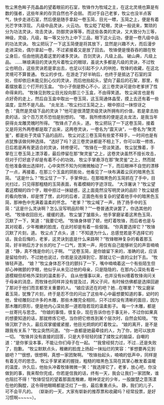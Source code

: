 牧尘黑色眸子亮晶晶的望着眼前的石室，牧锋作为牧域之主，在这北灵境也算是有数的强者，这些年来的存货自然也不会弱。
而对于自己老爹，牧尘也没半点客气，快步走进石室，然后便是随手拿起一卷玉简，目光一瞟，玉简之上，便是有着光芒字体浮现。
凡级中品灵诀，火云功。
牧尘眨了眨眼，灵诀一般说来，繁琐的分为功法灵诀，攻击灵诀，防御灵诀等等，而这些各类的灵诀，又大致分为三等，神级，灵级，凡级，每一等又分为上中下三品，眼下这火云功，便是一卷凡级中品的功法灵诀。
牧尘把玩了一下这玉简便是将其放下，显然是兴趣不大，而后漫步走进深处，偶尔拿起一卷，不过紧接着又是放了回去。
牧锋便是慢吞吞的跟在牧尘身后，任由他挑选着这里的诸多灵诀。
百剑灵诀，凡级上品。
破山典，凡级上品。
......琳琅满目的灵诀充斥着牧尘的眼球，虽说大多都是凡级的灵诀，不过牧尘也明白，这些灵诀若是拿出去，也足以引起不少人的哄抢，牧锋的收藏，在这北灵境可不算普通。
牧尘的步伐，在游走了好半晌后，也终于是抵达了石室的深处，但却依旧未能见到心仪的灵诀，而后他抬起头，望向了最后的石架，那里，有着摆放着三个打开的玉盒。
“你小子倒是野心不小，这三卷灵诀可是你老爹拼了性命得来的。
”牧锋见到牧尘目光投向那三个玉盒，不由得笑道。
牧尘闻言也是有点好奇的走上，然后自玉盒中取出一卷玉简，这玉简通体晶莹，摸上去还有着一些温度，显然不是凡品。
“炎龙法...”牧尘扫过玉简之上，眼中掠过一抹惊讶之色：“竟然是灵级下品的灵诀？”他可是很清楚灵级灵诀所拥有的价值，若是拿去拍卖的话，没个百万灵币恐怕是别想的。
“嗯，我所修炼的便是这炎龙法，是我当年获得炎龙雕灵魄时所得。
”牧锋点了点头，道。
牧尘把玩了一下这卷玉简，接着又是将另外两卷都是取了出来，这两卷灵诀，一卷名为“震天诀”，一卷名为“聚灵鉴”，都是处于灵级下品的品阶。
牧尘对这三卷玉简有些爱不释手，一时间也是有点犹豫该做何种选择。
“选好了吗？这三卷灵诀都是不相上下，你可以取一修炼，日后若是再有更适合的灵诀，转修便可。
”牧锋在一旁淡笑道。
牧尘犹豫着，手掌在三卷玉简上漂浮着，最后停留在那“聚灵鉴”之上，这卷灵诀虽然不擅长攻击，但对于打好底子却是有着不小的功效。
牧尘手掌悬浮在那“聚灵鉴”之上，然而就在他准备做出选择时，心中突然不知为何微微触动了一下，而后眼神不自觉的漂移了一点，再接着，在那三个玉盒的阴影处，他看见了一块布满着尘灰的暗黑色玉简。
“这是什么？”牧尘怔了一下，手掌伸出，在那暗黑色的玉简抓在了手中，目光扫过，只见得那粗糙的玉简表面，有着模糊的字迹浮现。
“大浮屠诀？”牧尘望着这模糊的四个字，眼中掠过一抹疑惑，这上面竟然没写明灵诀的品阶？牧尘疑惑的看向牧锋，却是愣了愣，此时的后者，正面色有些复杂的望着他手中的暗黑色玉简，那神色中充满着温柔的怀念。
“老爹？”牧尘喊了一声，扬了扬手中的玉简：“这是什么灵诀啊？怎么没写明品阶啊？”“一卷普通灵诀罢了，你选其他的吧。
”牧锋收回目光，缓缓的道。
牧尘皱了皱眉头，他手掌磨挲着这黑色玉简，沉默了一下，笑道：“我要它吧。
”牧锋身体顿了顿，他盯着牧锋，而后者也是与其对视着，少年稚嫩的脸庞，在此时却是有着一些倔强。
“你真要选择它？”牧锋沉默了片刻，道。
牧尘点了点头，道：“不知道为什么，总感觉若是不选择它的话，我会后悔的，老爹，这灵诀到底是什么来路啊？”牧锋眼神复杂的看着那玉简，好半晌后方才长长的吐了一口气，苦笑一声，用仅有自己能够听见的声音喃喃道：“静，真不愧是你的儿子啊。
”“这卷玉简，是你娘留下来的，准确的说，应该是留给你的，不过她也说过，你若是没选择到它，那就让它一直的尘封下去。
”牧锋轻声道。
“娘？”牧尘身体忍不住的颤抖了一下，嘴中喃喃着这一个有些陌生但却心神微颤的字眼，他似乎从未见过他的母亲，只是隐隐的，在那内心深处有着一道模糊但却格外深刻的温柔影子。
自从他懂事以来，也并没有纠缠着牧锋询问关于母亲的消息，而牧锋也同样并没有提及过，两父子间，有时候仿佛都是选择回避了那对于他们而言都至关重要的人。
“娘应该还在的吧？她...在哪里？”牧尘磨挲着玉简，犹豫了片刻，终于是忍不住的问出了这些年心中最想要知道的事，幼时的他，曾经雕刻过许多的木雕，那些木雕完全相同，只不过却没有清晰的面目，因为那木雕的原形，便是他内心深处那一道若隐若现的温柔影子。
每一个木雕，都是一丝寄托与思念。
“你娘的事情，很复杂，现在告诉你也于事无补，不过你如果真的想要知道的话，那就修炼它吧，当你把它修炼到某个层次时，自然会知晓。
”牧锋沉默了许久，最后双掌缓缓紧握，他目光炯炯的盯着牧尘。
“娘的离开，是不是跟我有关系？”牧尘突然问道。
“你一直都是她最牵挂的人，为了你，她可以放弃一切。
”牧锋并没有直接的回答，只是大手轻轻的揉了揉牧尘的脑袋，自嘲的道：“是你爹没本事，不能让你们母子在一起。
”“我曾经努力过，不过...还是失败了，抱歉。
”牧尘默默点头，稚嫩的脸庞上扬起一抹灿烂的笑容：“爹想要再见到娘吧？”“很想，很想啊，真想一家团聚啊。
”牧锋抬起头，喃喃的低声中，同样是有着无尽的思念。
牧尘手掌紧紧的握拢，粗糙的暗黑色玉简在其掌心散发着温暖的温度，许久后，他抬头冲着牧锋微微一笑：“我选择它了，老爹，放心吧，你没做到的事，我来帮你完成，你若是信我的话，终有一天，我会让我们一家团聚，谁也阻拦不得！”牧锋怔怔的望着那面庞稚嫩，眼神坚定的少年，一股酸楚之意荡漾在他的胸膛，这令得他眼睛都是泛红了一些，最后重重点头。
静，我们的儿子，可不会平凡的。
（崭新的一天，大家有崭新的推荐票和收藏吗？经常投票，是好习惯啊~~~~~）。
